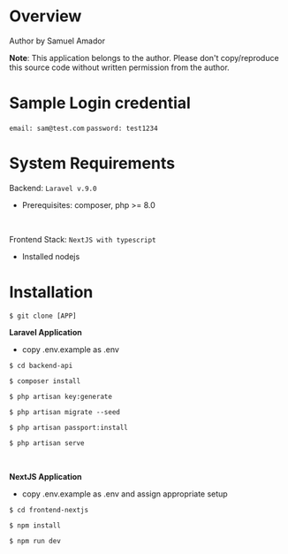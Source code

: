 # Overview

Author by Samuel Amador

**Note**: This application belongs to the author. Please don't copy/reproduce this
source code without written permission from the author.

# Sample Login credential

`email: sam@test.com`
`password: test1234`

# System Requirements

Backend: `Laravel v.9.0`
- Prerequisites: composer, php >= 8.0
<br/>

Frontend Stack: `NextJS with typescript`
- Installed nodejs

# Installation

`$ git clone [APP]`

<b>Laravel Application</b>

- copy .env.example as .env

`$ cd backend-api`

`$ composer install`

`$ php artisan key:generate`

`$ php artisan migrate --seed`

`$ php artisan passport:install`

`$ php artisan serve`

<br/>

<b>NextJS Application</b>

- copy .env.example as .env and assign appropriate setup

`$ cd frontend-nextjs`

`$ npm install`

`$ npm run dev`


